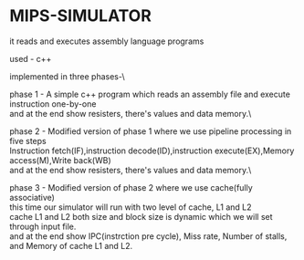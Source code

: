 # MIPS-SIMULATOR
it reads and executes assembly language programs

used - c++

implemented in three phases-\\

phase 1 -  A simple c++ program which reads an assembly file and execute instruction one-by-one\
           and at the end show resisters, there's values and data memory.\\
           
phase 2 -  Modified version of phase 1 where we use pipeline processing in five steps\
           Instruction fetch(IF),instruction decode(ID),instruction execute(EX),Memory access(M),Write back(WB)\
           and at the end show resisters, there's values and data memory.\\
           
phase 3 -  Modified version of phase 2 where we use cache(fully associative)\
           this time our simulator will run with two level of cache, L1 and L2\
           cache L1 and L2 both size and block size is dynamic which we will set through input file.\
           and at the end show IPC(instrction pre cycle), Miss rate, Number of stalls, and Memory of cache L1 and L2.
